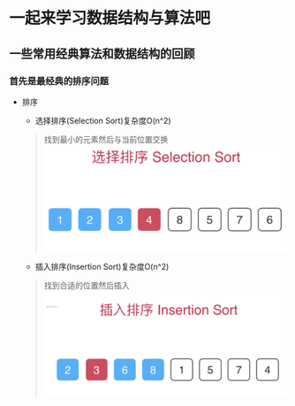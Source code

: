 # 一起来学习数据结构与算法吧

## 一些常用经典算法和数据结构的回顾

### 首先是最经典的排序问题

+ 排序
  + 选择排序(Selection Sort)复杂度O(n^2)
  > 找到最小的元素然后与当前位置交换
  ![选择排序](./static/selection-sort.png)
  
  + 插入排序(Insertion Sort)复杂度O(n^2)
  > 找到合适的位置然后插入
  ![插入排序](./static/insertion-sort.png)